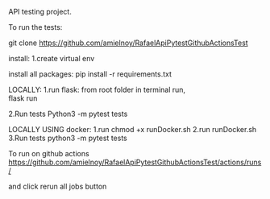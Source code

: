API testing project.

To run the tests:

git clone https://github.com/amielnoy/RafaelApiPytestGithubActionsTest 

install:
1.create virtual env


install all packages:
pip install -r requirements.txt


LOCALLY:
1.run flask:
from root folder in terminal run,  
flask run

2.Run tests
Python3 -m pytest tests

LOCALLY USING docker:
1.run chmod +x runDocker.sh
2.run runDocker.sh 
3.Run tests
python3 -m pytest tests

To run on github actions 
https://github.com/amielnoy/RafaelApiPytestGithubActionsTest/actions/runs/

and click rerun all jobs button